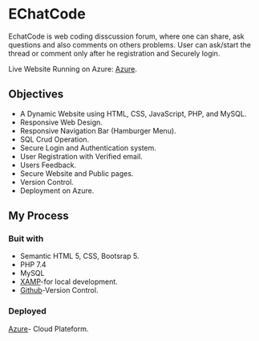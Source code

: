 # EChatCode

EchatCode is web coding disscussion forum, where one can share, ask questions and also comments on others problems.
User can ask/start the thread or comment only after he registration and Securely login.

Live Website Running on Azure: [Azure](https://attir.azurewebsites.net/).

## Objectives
-	A Dynamic Website using HTML, CSS, JavaScript, PHP, and MySQL.
-	Responsive Web Design.
-	Responsive Navigation Bar (Hamburger Menu).
-	SQL Crud Operation.
-	Secure Login and Authentication system.
-	User Registration with Verified email.
-	Users Feedback.
-	Secure Website and Public pages.
-	Version Control.
-	Deployment on Azure.

## My Process

### Buit with

- Semantic HTML 5, CSS, Bootsrap 5.
- PHP 7.4
- MySQL 
- [XAMP](https://www.apachefriends.org/index.html)-for local development.
- [Github](https://github.com/AttiR/ECahatCode)-Version Control.

### Deployed

[Azure](https://attir.azurewebsites.net/)- Cloud Plateform.




